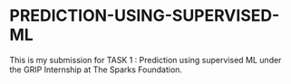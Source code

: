 # PREDICTION-USING-SUPERVISED-ML
This is my submission for TASK 1 : Prediction using supervised ML under the GRIP Internship at The Sparks Foundation.
